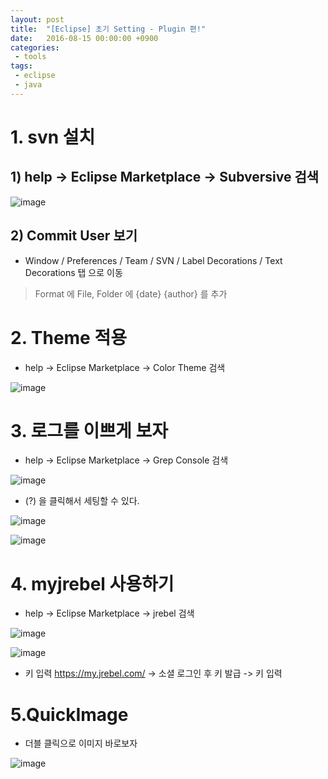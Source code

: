 ```yaml
---
layout: post
title:  "[Eclipse] 초기 Setting - Plugin 편!"
date:   2016-08-15 00:00:00 +0900
categories:
 - tools
tags: 
 - eclipse
 - java
---
```


# 1. svn 설치
## 1) help -> Eclipse Marketplace -> Subversive 검색
![image](https://user-images.githubusercontent.com/13219787/60029978-1ffb1c00-96dd-11e9-8624-2ce42a556c6b.png)

## 2) Commit User 보기

- Window / Preferences / Team / SVN / Label Decorations / Text Decorations 탭 으로 이동

> Format 에 File, Folder 에 {date} {author} 를 추가

# 2. Theme 적용
- help -> Eclipse Marketplace -> Color Theme 검색

![image](https://user-images.githubusercontent.com/13219787/60030009-30ab9200-96dd-11e9-8c19-6fbe596a902a.png)


# 3. 로그를 이쁘게 보자
- help -> Eclipse Marketplace -> Grep Console 검색
 
![image](https://user-images.githubusercontent.com/13219787/60030029-3b662700-96dd-11e9-89bf-4a68f0ddff50.png)

- (?) 을 클릭해서 세팅할 수 있다.

![image](https://user-images.githubusercontent.com/13219787/60030053-44ef8f00-96dd-11e9-8f79-9c6eedcadc72.png)

![image](https://user-images.githubusercontent.com/13219787/60030089-5173e780-96dd-11e9-97f5-a62f581d36c6.png)


# 4. myjrebel 사용하기
- help -> Eclipse Marketplace -> jrebel 검색 

![image](https://user-images.githubusercontent.com/13219787/60030105-5cc71300-96dd-11e9-9e7a-d413eb9c6d85.png)

![image](https://user-images.githubusercontent.com/13219787/60030127-66e91180-96dd-11e9-9cfb-666f3dc351b3.png)

- 키 입력 https://my.jrebel.com/ -> 소셜 로그인 후 키 발급 -> 키 입력 

# 5.QuickImage
- 더블 클릭으로 이미지 바로보자

![image](https://user-images.githubusercontent.com/13219787/60030148-6f414c80-96dd-11e9-8cf5-86a8013f141c.png)
